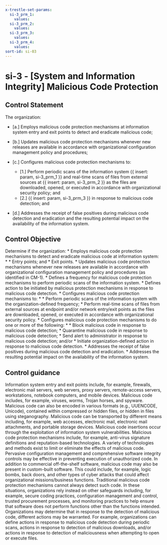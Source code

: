 ```yaml
---
x-trestle-set-params:
  si-3_prm_1:
    values:
  si-3_prm_2:
    values:
  si-3_prm_3:
    values:
  si-3_prm_4:
    values:
sort-id: si-03
---
```


# si-3 - \[System and Information Integrity\] Malicious Code Protection

## Control Statement

The organization:

- \[a.\] Employs malicious code protection mechanisms at information system entry and exit points to detect and eradicate malicious code;

- \[b.\] Updates malicious code protection mechanisms whenever new releases are available in accordance with organizational configuration management policy and procedures;

- \[c.\] Configures malicious code protection mechanisms to:

  - \[1.\] Perform periodic scans of the information system {{ insert: param, si-3_prm_1 }} and real-time scans of files from external sources at {{ insert: param, si-3_prm_2 }} as the files are downloaded, opened, or executed in accordance with organizational security policy; and
  - \[2.\] {{ insert: param, si-3_prm_3 }} in response to malicious code detection; and

- \[d.\] Addresses the receipt of false positives during malicious code detection and eradication and the resulting potential impact on the availability of the information system.

## Control Objective

Determine if the organization:    * Employs malicious code protection mechanisms to detect and eradicate malicious code at information system:  *     * Entry points; and   * Exit points.    * Updates malicious code protection mechanisms whenever new releases are available in accordance with organizational configuration management policy and procedures (as identified in CM-1).  * Defines a frequency for malicious code protection mechanisms to perform periodic scans of the information system.  * Defines action to be initiated by malicious protection mechanisms in response to malicious code detection.  * Configures malicious code protection mechanisms to:  *     * Perform periodic scans of the information system with the organization-defined frequency;   * Perform real-time scans of files from external sources at endpoint and/or network entry/exit points as the files are downloaded, opened, or executed in accordance with organizational security policy.    * Configures malicious code protection mechanisms to do one or more of the following:  *     * Block malicious code in response to malicious code detection;   * Quarantine malicious code in response to malicious code detection;   * Send alert to administrator in response to malicious code detection; and/or   * Initiate organization-defined action in response to malicious code detection.    * Addresses the receipt of false positives during malicious code detection and eradication.  * Addresses the resulting potential impact on the availability of the information system.  

## Control guidance

Information system entry and exit points include, for example, firewalls, electronic mail servers, web servers, proxy servers, remote-access servers, workstations, notebook computers, and mobile devices. Malicious code includes, for example, viruses, worms, Trojan horses, and spyware. Malicious code can also be encoded in various formats (e.g., UUENCODE, Unicode), contained within compressed or hidden files, or hidden in files using steganography. Malicious code can be transported by different means including, for example, web accesses, electronic mail, electronic mail attachments, and portable storage devices. Malicious code insertions occur through the exploitation of information system vulnerabilities. Malicious code protection mechanisms include, for example, anti-virus signature definitions and reputation-based technologies. A variety of technologies and methods exist to limit or eliminate the effects of malicious code. Pervasive configuration management and comprehensive software integrity controls may be effective in preventing execution of unauthorized code. In addition to commercial off-the-shelf software, malicious code may also be present in custom-built software. This could include, for example, logic bombs, back doors, and other types of cyber attacks that could affect organizational missions/business functions. Traditional malicious code protection mechanisms cannot always detect such code. In these situations, organizations rely instead on other safeguards including, for example, secure coding practices, configuration management and control, trusted procurement processes, and monitoring practices to help ensure that software does not perform functions other than the functions intended. Organizations may determine that in response to the detection of malicious code, different actions may be warranted. For example, organizations can define actions in response to malicious code detection during periodic scans, actions in response to detection of malicious downloads, and/or actions in response to detection of maliciousness when attempting to open or execute files.

